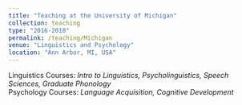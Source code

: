 ```yaml
---
title: "Teaching at the University of Michigan"
collection: teaching
type: "2016-2018"
permalink: /teaching/Michigan
venue: "Linguistics and Psychology"
location: "Ann Arbor, MI, USA"
---
```

Linguistics Courses: *Intro to Linguistics, Psycholinguistics, Speech Sciences, Graduate Phonology*<br>
Psychology Courses: *Language Acquisition, Cognitive Development*
